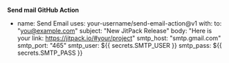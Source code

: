 **Send mail GitHub Action**

- name: Send Email
  uses: your-username/send-email-action@v1
  with:
    to: "you@example.com"
    subject: "New JitPack Release"
    body: "Here is your link: https://jitpack.io/#your/project"
    smtp_host: "smtp.gmail.com"
    smtp_port: "465"
    smtp_user: ${{ secrets.SMTP_USER }}
    smtp_pass: ${{ secrets.SMTP_PASS }}
